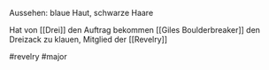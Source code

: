 Aussehen:
blaue Haut, schwarze Haare

Hat von [[Drei]] den Auftrag bekommen [[Giles Boulderbreaker]] den Dreizack zu klauen, Mitglied der [[Revelry]]

#revelry 
#major
